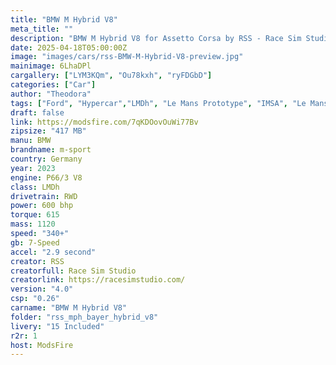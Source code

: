 ```yaml
---
title: "BMW M Hybrid V8"
meta_title: ""
description: "BMW M Hybrid V8 for Assetto Corsa by RSS - Race Sim Studio"
date: 2025-04-18T05:00:00Z
image: "images/cars/rss-BMW-M-Hybrid-V8-preview.jpg"
mainimage: 6LhaDPl
cargallery: ["LYM3KQm", "Ou78kxh", "ryFDGbD"]
categories: ["Car"]
author: "Theodora"
tags: ["Ford", "Hypercar","LMDh", "Le Mans Prototype", "IMSA", "Le Mans", "Germany","R2R", "2023"]
draft: false
link: https://modsfire.com/7qKDOovOuWi77Bv
zipsize: "417 MB"
manu: BMW
brandname: m-sport
country: Germany
year: 2023
engine: P66/3 V8
class: LMDh
drivetrain: RWD
power: 600 bhp 
torque: 615
mass: 1120
speed: "340+"
gb: 7-Speed
accel: "2.9 second"
creator: RSS
creatorfull: Race Sim Studio
creatorlink: https://racesimstudio.com/
version: "4.0"
csp: "0.26"
carname: "BMW M Hybrid V8"
folder: "rss_mph_bayer_hybrid_v8"
livery: "15 Included"
r2r: 1
host: ModsFire
---
```



